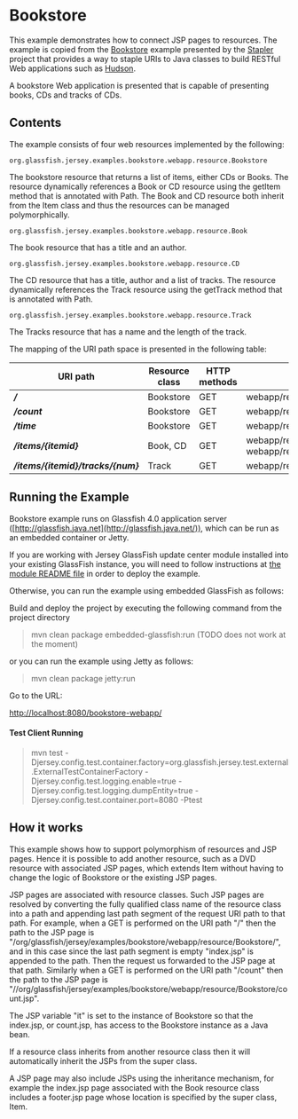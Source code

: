 <!--

    DO NOT ALTER OR REMOVE COPYRIGHT NOTICES OR THIS HEADER.

    Copyright (c) 2015 Oracle and/or its affiliates. All rights reserved.

    The contents of this file are subject to the terms of either the GNU
    General Public License Version 2 only ("GPL") or the Common Development
    and Distribution License("CDDL") (collectively, the "License").  You
    may not use this file except in compliance with the License.  You can
    obtain a copy of the License at
    http://glassfish.java.net/public/CDDL+GPL_1_1.html
    or packager/legal/LICENSE.txt.  See the License for the specific
    language governing permissions and limitations under the License.

    When distributing the software, include this License Header Notice in each
    file and include the License file at packager/legal/LICENSE.txt.

    GPL Classpath Exception:
    Oracle designates this particular file as subject to the "Classpath"
    exception as provided by Oracle in the GPL Version 2 section of the License
    file that accompanied this code.

    Modifications:
    If applicable, add the following below the License Header, with the fields
    enclosed by brackets [] replaced by your own identifying information:
    "Portions Copyright [year] [name of copyright owner]"

    Contributor(s):
    If you wish your version of this file to be governed by only the CDDL or
    only the GPL Version 2, indicate your decision by adding "[Contributor]
    elects to include this software in this distribution under the [CDDL or GPL
    Version 2] license."  If you don't indicate a single choice of license, a
    recipient has the option to distribute your version of this file under
    either the CDDL, the GPL Version 2 or to extend the choice of license to
    its licensees as provided above.  However, if you add GPL Version 2 code
    and therefore, elected the GPL Version 2 license, then the option applies
    and therefore, elected the GPL Version 2 license, then the option applies
    only if the new code is made subject to such option by the copyright
    holder.

-->

Bookstore
=========

This example demonstrates how to connect JSP pages to resources. The
example is copied from the
[Bookstore](http://stapler.kohsuke.org/getting-started.html) example
presented by the [Stapler](http://stapler.kohsuke.org/) project that
provides a way to staple URIs to Java classes to build RESTful Web
applications such as [Hudson](http://java.net/projects/hudson/).

A bookstore Web application is presented that is capable of presenting
books, CDs and tracks of CDs.

Contents
--------

The example consists of four web resources implemented by the following:

`org.glassfish.jersey.examples.bookstore.webapp.resource.Bookstore`

The bookstore resource that returns a list of items, either CDs
or Books. The resource dynamically references a Book or CD resource
using the getItem method that is annotated with Path. The Book and
CD resource both inherit from the Item class and thus the resources
can be managed polymorphically.

`org.glassfish.jersey.examples.bookstore.webapp.resource.Book`

The book resource that has a title and an author.

`org.glassfish.jersey.examples.bookstore.webapp.resource.CD`

The CD resource that has a title, author and a list of tracks. The
resource dynamically references the Track resource using the
getTrack method that is annotated with Path.

`org.glassfish.jersey.examples.bookstore.webapp.resource.Track`

The Tracks resource that has a name and the length of the track.

The mapping of the URI path space is presented in the following table:


URI path                            | Resource class   | HTTP methods   | Notes
----------------------------------- | ---------------- | -------------- | ------------------------------------------------------------------------------
**_/_**                             | Bookstore        | GET            | webapp/resource/Bookstore/index.jsp
**_/count_**                        | Bookstore        | GET            | webapp/resource/Bookstore/count.jsp
**_/time_**                         | Bookstore        | GET            | webapp/resource/Bookstore/time.jsp
**_/items/{itemid}_**               | Book, CD         | GET            | webapp/resource/Book/index.jsp, webapp/resource/CD/index.jsp
**_/items/{itemid}/tracks/{num}_**  | Track            | GET            | webapp/resource/Track/index.jsp

Running the Example
-------------------

Bookstore example runs on Glassfish 4.0 application server
([http://glassfish.java.net](http://glassfish.java.net/)), which can be
run as an embedded container or Jetty.

If you are working with Jersey GlassFish update center module installed
into your existing GlassFish instance, you will need to follow
instructions at [the module README file](../../README.html) in order to
deploy the example.

Otherwise, you can run the example using embedded GlassFish as follows:

Build and deploy the project by executing the following command from the
project directory

>   mvn clean package embedded-glassfish:run (TODO does not work at the moment)

or you can run the example using Jetty as follows:

>   mvn clean package jetty:run

Go to the URL:

<http://localhost:8080/bookstore-webapp/>

#### Test Client Running

>   mvn test -Djersey.config.test.container.factory=org.glassfish.jersey.test.external.ExternalTestContainerFactory -Djersey.config.test.logging.enable=true -Djersey.config.test.logging.dumpEntity=true -Djersey.config.test.container.port=8080 -Ptest

How it works
------------

This example shows how to support polymorphism of resources and JSP
pages. Hence it is possible to add another resource, such as a DVD
resource with associated JSP pages, which extends Item without having to
change the logic of Bookstore or the existing JSP pages.

JSP pages are associated with resource classes. Such JSP pages are
resolved by converting the fully qualified class name of the resource
class into a path and appending last path segment of the request URI
path to that path. For example, when a GET is performed on the URI path
"/" then the path to the JSP page is
"/org/glassfish/jersey/examples/bookstore/webapp/resource/Bookstore/",
and in this case since the last path segment is empty "index.jsp" is
appended to the path. Then the request us forwarded to the JSP page at
that path. Similarly when a GET is performed on the URI path "/count"
then the path to the JSP page is
"//org/glassfish/jersey/examples/bookstore/webapp/resource/Bookstore/count.jsp".

The JSP variable "it" is set to the instance of Bookstore so that the
index.jsp, or count.jsp, has access to the Bookstore instance as a Java
bean.

If a resource class inherits from another resource class then it will
automatically inherit the JSPs from the super class.

A JSP page may also include JSPs using the inheritance mechanism, for
example the index.jsp page associated with the Book resource class
includes a footer.jsp page whose location is specified by the super
class, Item.
